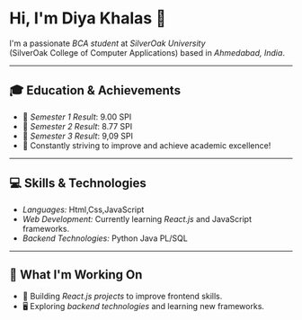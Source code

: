 # Hi, I'm Diya Khalas 👋  
I'm a passionate *BCA student* at *SilverOak University*  
(SilverOak College of Computer Applications) based in *Ahmedabad, India*.  

---

## 🎓 Education & Achievements  
- 📌 *Semester 1 Result*: 9.00 SPI  
- 📌 *Semester 2 Result*: 8.77 SPI
- 📌 *Semester 3 Result*: 9,09 SPI    
- 🎯 Constantly striving to improve and achieve academic excellence!  

---

## 💻 Skills & Technologies  
* *Languages:* Html,Css,JavaScript 
* *Web Development:* Currently learning *React.js* and JavaScript frameworks.  
* *Backend Technologies:* Python Java PL/SQL
 

---

## 🔭 What I'm Working On  
* 🚀 Building *React.js projects* to improve frontend skills.  
* 🖥️ Exploring *backend technologies* and learning new frameworks.


